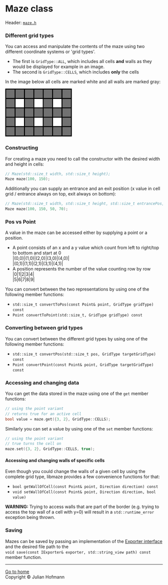 # Maze class

Header: [`maze.h`](../src/maze.h)

### Different grid types
You can access and manipulate the contents of the maze using two different coordinate systems or 'grid types'.
- The first is `GridType::ALL`, which includes all cells **and** walls as they would be displayed for example
in an image.
- The second is `GridType::CELLS`, which includes **only** the cells

In the image below all cells are marked white and all walls are marked gray:

![Couldn't load image](images/grid_types.png)


### Constructing
For creating a maze you need to call the constructor with the
desired width and height in cells:
```c++
// Maze(std::size_t width, std::size_t height);
Maze maze(100, 150);
```


Additionally you can supply an entrance and an exit position (x value in cell grid / entrance always on top, exit always on bottom):
```c++
// Maze(std::size_t width, std::size_t height, std::size_t entrancePos, std::size_t exitPos);
Maze maze(100, 150, 50, 70);
```


### Pos vs Point
A value in the maze can be accessed either by supplying a point or a position.
- A point consists of an x and a y value which count from left to right/top to bottom and start at 0\
|(0,0)|(1,0)|(2,0)|(3,0)|(4,0)|\
|(0,1)|(1,1)|(2,1)|(3,1)|(4,1)|
- A position represents the number of the value counting row by row\
|0|1|2|3|4|\
|5|6|7|8|9|

You can convert between the two representations by using one of the following member functions:
- `std::size_t convertToPos(const Point& point, GridType gridType) const`
- `Point convertToPoint(std::size_t, GridType gridType) const`

### Converting between grid types
You can convert between the different grid types by using one of the following member functions:
- `std::size_t convertPos(std::size_t pos, GridType targetGridType) const`
- `Point convertPoint(const Point& point, GridType targetGridType) const`

### Accessing and changing data

You can get the data stored in the maze using one of the `get` member functions:
```c++
// using the point variant
// returns true for an active cell
bool value = maze.get({3, 2}, GridType::CELLS);
```

Similarly you can set a value by using one of the `set` member functions:
```c++
// using the point variant
// true turns the cell on
maze.set({3, 2}, GridType::CELLS, true);
```

#### Accessing and changing walls of specific cells

Even though you could change the walls of a given cell by using the complete grid type, libmaze 
provides a few convenience functions for that:
- `bool getWallOfCell(const Point& point, Direction direction) const`
- `void setWallOfCell(const Point& point, Direction direction, bool value)`

**WARNING:** Trying to access walls that are part of the border (e.g. trying to access the top wall of a cell with y=0)
will result in a `std::runtime_error` exception being thrown.


### Saving
Mazes can be saved by passing an implementation of the [Exporter interface](exporters/Exporter.md)
and the desired file path to the\
`void save(const IExporter& exporter, std::string_view path) const`\
member function.

---
[Go to home](Home.md)\
Copyright © Julian Hofmann

